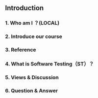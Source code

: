 ## Introduction

### 1. Who am I ？(LOCAL)

### 2. Introduce our course

### 3. Reference

### 4. What is Software Testing（ST）？

### 5. Views & Discussion

### 6. Question & Answer



